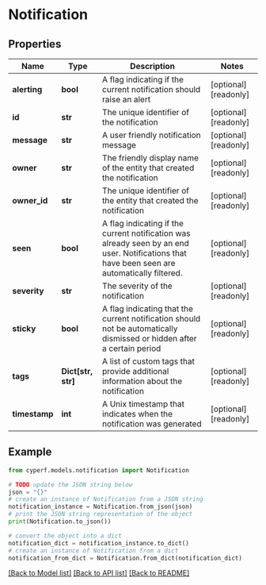 # Notification


## Properties

Name | Type | Description | Notes
------------ | ------------- | ------------- | -------------
**alerting** | **bool** | A flag indicating if the current notification should raise an alert | [optional] [readonly] 
**id** | **str** | The unique identifier of the notification | [optional] [readonly] 
**message** | **str** | A user friendly notification message | [optional] [readonly] 
**owner** | **str** | The friendly display name of the entity that created the notification | [optional] [readonly] 
**owner_id** | **str** | The unique identifier of the entity that created the notification | [optional] [readonly] 
**seen** | **bool** | A flag indicating if the current notification was already seen by an end user. Notifications that have been seen are automatically filtered. | [optional] [readonly] 
**severity** | **str** | The severity of the notification | [optional] [readonly] 
**sticky** | **bool** | A flag indicating that the current notification should not be automatically dismissed or hidden after a certain period | [optional] [readonly] 
**tags** | **Dict[str, str]** | A list of custom tags that provide additional information about the notification | [optional] [readonly] 
**timestamp** | **int** | A Unix timestamp that indicates when the notification was generated | [optional] [readonly] 

## Example

```python
from cyperf.models.notification import Notification

# TODO update the JSON string below
json = "{}"
# create an instance of Notification from a JSON string
notification_instance = Notification.from_json(json)
# print the JSON string representation of the object
print(Notification.to_json())

# convert the object into a dict
notification_dict = notification_instance.to_dict()
# create an instance of Notification from a dict
notification_from_dict = Notification.from_dict(notification_dict)
```
[[Back to Model list]](../README.md#documentation-for-models) [[Back to API list]](../README.md#documentation-for-api-endpoints) [[Back to README]](../README.md)


